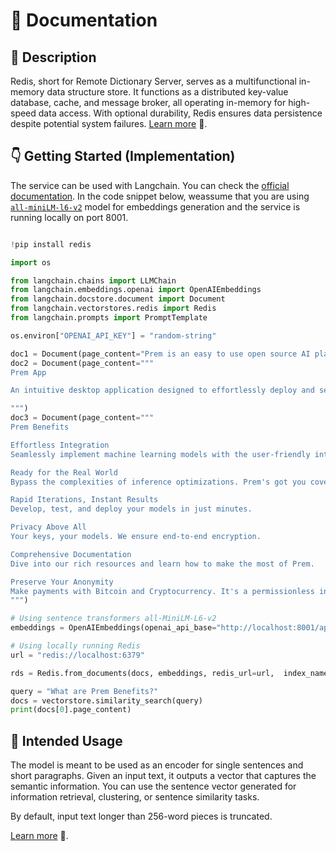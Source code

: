# 📑 Documentation

## 📌 Description

Redis, short for Remote Dictionary Server, serves as a multifunctional in-memory data structure store. It functions as a distributed key-value database, cache, and message broker, all operating in-memory for high-speed data access. With optional durability, Redis ensures data persistence despite potential system failures. <a href='https://redis.com/solutions/use-cases/vector-database/' target='_blank'>Learn more</a> 🚀.

## 👇 Getting Started (Implementation)

The service can be used with Langchain. You can check the <a href='https://python.langchain.com/en/latest/modules/indexes/vectorstores/examples/redis.html' target='_blank'>official documentation</a>. In the code snippet below, weassume that you are using <a href='https://huggingface.co/sentence-transformers/all-MiniLM-L6-v2' target='_blank'>`all-miniLM-l6-v2`</a> model for embeddings generation and the service is running locally on port 8001.

```python

!pip install redis

import os

from langchain.chains import LLMChain
from langchain.embeddings.openai import OpenAIEmbeddings
from langchain.docstore.document import Document
from langchain.vectorstores.redis import Redis
from langchain.prompts import PromptTemplate

os.environ["OPENAI_API_KEY"] = "random-string"

doc1 = Document(page_content="Prem is an easy to use open source AI platform. With Prem you can quickly build provacy preserving AI applications.")
doc2 = Document(page_content="""
Prem App

An intuitive desktop application designed to effortlessly deploy and self-host Open-Source AI models without exposing sensitive data to third-party.

""")
doc3 = Document(page_content="""
Prem Benefits

Effortless Integration
Seamlessly implement machine learning models with the user-friendly interface of OpenAI's API.

Ready for the Real World
Bypass the complexities of inference optimizations. Prem's got you covered.

Rapid Iterations, Instant Results
Develop, test, and deploy your models in just minutes.

Privacy Above All
Your keys, your models. We ensure end-to-end encryption.

Comprehensive Documentation
Dive into our rich resources and learn how to make the most of Prem.

Preserve Your Anonymity
Make payments with Bitcoin and Cryptocurrency. It's a permissionless infrastructure, designed for you.
""")

# Using sentence transformers all-MiniLM-L6-v2
embeddings = OpenAIEmbeddings(openai_api_base="http://localhost:8001/api/v1")

# Using locally running Redis
url = "redis://localhost:6379"

rds = Redis.from_documents(docs, embeddings, redis_url=url,  index_name="prem_index_test")

query = "What are Prem Benefits?"
docs = vectorstore.similarity_search(query)
print(docs[0].page_content)
```

## 👀 Intended Usage
The model is meant to be used as an encoder for single sentences and short paragraphs. Given an input text, it outputs a vector that captures the semantic information. You can use the sentence vector generated for information retrieval, clustering, or sentence similarity tasks.

By default, input text longer than 256-word pieces is truncated.

<a href='https://python.langchain.com/docs/modules/data_connection/vectorstores/integrations/redis' target='_blank'>Learn more</a> 🚀.